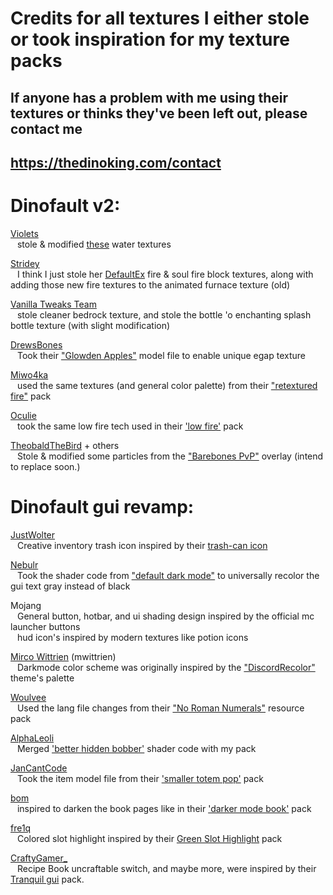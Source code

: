 # Credits for all textures I either stole or took inspiration for my texture packs
## If anyone has a problem with me using their textures or thinks they've been left out, please contact me
## https://thedinoking.com/contact



# Dinofault v2:
[Violets](https://modrinth.com/user/violets)  
&ensp; stole & modified [these](https://modrinth.com/resourcepack/violets-water) water textures

[Stridey](https://modrinth.com/user/Stridey)  
&ensp; I think I just stole her [DefaultEx](https://modrinth.com/resourcepack/defaultex) fire & soul fire block textures, along with adding those new fire textures to the animated furnace texture (old)  
    
 [Vanilla Tweaks Team](https://vanillatweaks.net/)  
 &ensp; stole cleaner bedrock texture, and stole the bottle 'o enchanting splash bottle texture (with slight modification)
 
[DrewsBones](https://modrinth.com/user/DrewsBones)  
&ensp; Took their ["Glowden Apples"](https://modrinth.com/resourcepack/glowden-apples) model file to enable unique egap texture

[Miwo4ka](https://modrinth.com/user/Miwo4ka)  
&ensp; used the same textures (and general color palette) from their ["retextured fire"](https://modrinth.com/resourcepack/retextured-fire) pack 

[Oculie](https://modrinth.com/user/Oculie)  
&ensp; took the same low fire tech used in their ['low fire'](https://modrinth.com/resourcepack/low-fire-pack) pack

[TheobaldTheBird](https://www.youtube.com/@TheobaldTheBird) + others  
&ensp; Stole & modified some particles from the ["Barebones PvP"](https://www.patreon.com/posts/barebones-pvp-1-125405270) overlay (intend to replace soon.)



# Dinofault gui revamp:
[JustWolter](https://modrinth.com/user/JustWolter)  
&ensp; Creative inventory trash icon inspired by their [trash-can icon](https://modrinth.com/resourcepack/better-icon-for-trashslot)  
    
[Nebulr](https://modrinth.com/user/nebulr)  
 &ensp; Took the shader code from ["default dark mode"](https://modrinth.com/resourcepack/default-dark-mode) to universally recolor the gui text gray instead of black  
 
Mojang  
&ensp; General button, hotbar, and ui shading design inspired by the official mc launcher buttons  
&ensp; hud icon's inspired by modern textures like potion icons
    
[Mirco Wittrien](https://github.com/mwittrien) (mwittrien)  
&ensp; Darkmode color scheme was originally inspired by the ["DiscordRecolor"](https://github.com/mwittrien/BetterDiscordAddons/tree/master/Themes/DiscordRecolor) theme's palette  
    
[Woulvee](https://modrinth.com/user/woulvee)  
&ensp; Used the lang file changes from their ["No Roman Numerals"](https://modrinth.com/resourcepack/no-roman-numerals-resource-pack) resource pack

[AlphaLeoli](https://modrinth.com/user/AlphaLeoli)  
&ensp; Merged ['better hidden bobber'](https://modrinth.com/resourcepack/rod) shader code with my pack

[JanCantCode](https://modrinth.com/user/JanCantCode)  
&ensp; Took the item model file from their ['smaller totem pop'](https://modrinth.com/resourcepack/small-totem-pop?version=1.21.1) pack  

[bom](https://modrinth.com/user/bom)  
&ensp; inspired to darken the book pages like in their ['darker mode book'](https://modrinth.com/resourcepack/darker-book) pack  

[fre1q]()  
&ensp; Colored slot highlight inspired by their [Green Slot Highlight](https://modrinth.com/resourcepack/green-slot-highlight/gallery) pack

[CraftyGamer_](https://www.planetminecraft.com/member/craftygamer_/)  
&ensp; Recipe Book uncraftable switch, and maybe more, were inspired by their [Tranquil gui](https://www.planetminecraft.com/texture-pack/tranquil-4147413/) pack.
